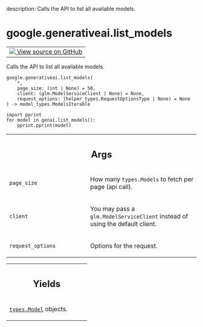 description: Calls the API to list all available models.

<div itemscope itemtype="http://developers.google.com/ReferenceObject">
<meta itemprop="name" content="google.generativeai.list_models" />
<meta itemprop="path" content="Stable" />
</div>

# google.generativeai.list_models

<!-- Insert buttons and diff -->

<table class="tfo-notebook-buttons tfo-api nocontent">
<td>
  <a target="_blank" href="https://github.com/google/generative-ai-python/blob/master/google/generativeai/models.py#L175-L206">
    <img src="https://www.tensorflow.org/images/GitHub-Mark-32px.png" />
    View source on GitHub
  </a>
</td>
</table>



Calls the API to list all available models.


<pre class="devsite-click-to-copy prettyprint lang-py tfo-signature-link">
<code>google.generativeai.list_models(
    *,
    page_size: (int | None) = 50,
    client: (glm.ModelServiceClient | None) = None,
    request_options: (helper_types.RequestOptionsType | None) = None
) -> model_types.ModelsIterable
</code></pre>



<!-- Placeholder for "Used in" -->

```
import pprint
for model in genai.list_models():
    pprint.pprint(model)
```

<!-- Tabular view -->
 <table class="responsive fixed orange">
<colgroup><col width="214px"><col></colgroup>
<tr><th colspan="2"><h2 class="add-link">Args</h2></th></tr>

<tr>
<td>

`page_size`<a id="page_size"></a>

</td>
<td>

How many `types.Models` to fetch per page (api call).

</td>
</tr><tr>
<td>

`client`<a id="client"></a>

</td>
<td>

You may pass a `glm.ModelServiceClient` instead of using the default client.

</td>
</tr><tr>
<td>

`request_options`<a id="request_options"></a>

</td>
<td>

Options for the request.

</td>
</tr>
</table>



<!-- Tabular view -->
 <table class="responsive fixed orange">
<colgroup><col width="214px"><col></colgroup>
<tr><th colspan="2"><h2 class="add-link">Yields</h2></th></tr>
<tr class="alt">
<td colspan="2">

<a href="../../google/generativeai/types/Model.md"><code>types.Model</code></a> objects.

</td>
</tr>

</table>

